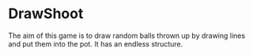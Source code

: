 # DrawShoot
The aim of this game is to draw random balls thrown up by drawing lines and put them into the pot. It has an endless structure.
